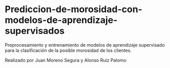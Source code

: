# Prediccion-de-morosidad-con-modelos-de-aprendizaje-supervisados
Preprocesamiento y entrenamiento de modelos de aprendizaje supervisado para la clasificación de la posible morosidad de los clientes.  



Realizado por Juan Moreno Segura y Alonso Ruiz Palomo

